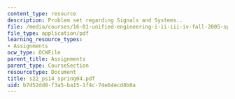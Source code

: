 ```yaml
---
content_type: resource
description: Problem set regarding Signals and Systems..
file: /media/courses/16-01-unified-engineering-i-ii-iii-iv-fall-2005-spring-2006/b7d52dd8f3a5ba151f4c74e64ecd8b0a_s22_ps14_spring04.pdf
file_type: application/pdf
learning_resource_types:
- Assignments
ocw_type: OCWFile
parent_title: Assignments
parent_type: CourseSection
resourcetype: Document
title: s22_ps14_spring04.pdf
uid: b7d52dd8-f3a5-ba15-1f4c-74e64ecd8b0a
---
```

